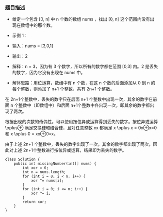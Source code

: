 ### 题目描述
+ 给定一个包含 [0, n] 中 n 个数的数组 nums ，找出 [0, n] 这个范围内没有出现在数组中的那个数。
+ 示例 1：
+ 输入：nums = [3,0,1]
+ 输出：2
+ 解释：n = 3，因为有 3 个数字，所以所有的数字都在范围 [0,3] 内。2 是丢失的数字，因为它没有出现在 nums 中。

+ 解体思路：用位运算，数组中有 n 个数，在这 n 个数的后面添加从 0 到 n 的每个整数，则添加了 n+1 个整数，共有 2n+1 个整数。

在 2n+1个整数中，丢失的数字只在后面 n+1 个整数中出现一次，其余的数字在前面 n 个整数中（即数组中）和后面 n+1个整数中各出现一次，即其余的数字都出现了两次。

根据出现的次数的奇偶性，可以使用按位异或运算得到丢失的数字。按位异或运算 \oplus⊕ 满足交换律和结合律，且对任意整数 xx 都满足 x \oplus x = 0x⊕x=0 和 x \oplus 0 = xx⊕0=x。

由于上述 2n+1 个整数中，丢失的数字出现了一次，其余的数字都出现了两次，因此对上述 2n+1个整数进行按位异或运算，结果即为丢失的数字。
```
class Solution {
    public int missingNumber(int[] nums) {
        int xor = 0;
        int n = nums.length;
        for (int i = 0; i < n; i++) {
            xor ^= nums[i];
        }
        for (int i = 0; i <= n; i++) {
            xor ^= i;
        }
        return xor;
    }
}
```
